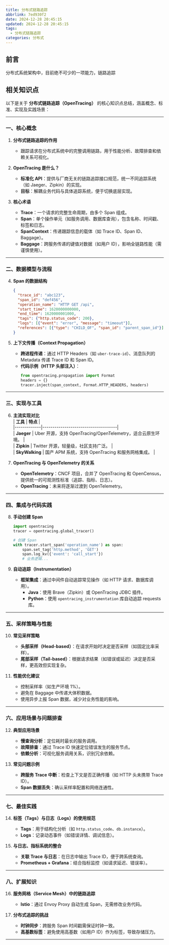 ```yaml
---
title: 分布式链路追踪
abbrlink: 7ed930f2
date: 2024-12-28 20:45:15
updated: 2024-12-28 20:45:15
tags:
  - 分布式链路追踪
categories: 分布式
---
```


## 前言
分布式系统架构中，目前绝不可少的一项能力，链路追踪

<!-- more -->

## 相关知识点


以下是关于 **分布式链路追踪（OpenTracing）** 的核心知识点总结，涵盖概念、标准、实现及实践场景：

---

### **一、核心概念**
1. **分布式链路追踪的作用**  
   - 跟踪请求在分布式系统中的完整调用链路，用于性能分析、故障排查和依赖关系可视化。

2. **OpenTracing 是什么？**  
   - **标准化 API**：提供与厂商无关的链路追踪接口规范，统一不同追踪系统（如 Jaeger、Zipkin）的实现。  
   - **目标**：解耦业务代码与具体追踪系统，便于切换底层实现。

3. **核心术语**  
   - **Trace**：一个请求的完整生命周期，由多个 Span 组成。  
   - **Span**：单个操作单元（如服务调用、数据库查询），包含名称、时间戳、标签和日志。  
   - **SpanContext**：传递跟踪信息的载体（如 Trace ID、Span ID、Baggage）。  
   - **Baggage**：跨服务传递的键值对数据（如用户 ID），影响全链路性能（需谨慎使用）。  

---

### **二、数据模型与流程**
4. **Span 的数据结构**  
   ```json
   {
     "trace_id": "abc123",
     "span_id": "def456",
     "operation_name": "HTTP GET /api",
     "start_time": 1620000000000,
     "end_time": 1620000001000,
     "tags": {"http.status_code": 200},
     "logs": [{"event": "error", "message": "timeout"}],
     "references": [{"type": "CHILD_OF", "span_id": "parent_span_id"}]
   }
   ```

5. **上下文传播（Context Propagation）**  
   - **跨进程传递**：通过 HTTP Headers（如 `uber-trace-id`）、消息队列的 Metadata 传递 Trace ID 和 Span ID。  
   - **代码示例（HTTP 头部注入）**：  
     ```python
     from opentracing.propagation import Format
     headers = {}
     tracer.inject(span_context, Format.HTTP_HEADERS, headers)
     ```

---

### **三、实现与工具**
6. **主流实现对比**  
   | **工具**      | **特点**                              |  
   |-------------|-------------------------------------|  
   | **Jaeger**  | Uber 开源，支持 OpenTracing/OpenTelemetry，适合云原生环境。 |  
   | **Zipkin**  | Twitter 开源，轻量级，社区支持广泛。                |  
   | **SkyWalking** | 国产 APM 系统，支持 OpenTracing 和服务网格集成。       |  

7. **OpenTracing 与 OpenTelemetry 的关系**  
   - **OpenTelemetry**：CNCF 项目，合并了 OpenTracing 和 OpenCensus，提供统一的可观测性标准（追踪、指标、日志）。  
   - **OpenTracing**：未来将逐渐过渡到 OpenTelemetry。  

---

### **四、集成与代码实践**
8. **手动创建 Span**  
   ```python
   import opentracing
   tracer = opentracing.global_tracer()
   
   # 创建 Span
   with tracer.start_span('operation_name') as span:
       span.set_tag('http.method', 'GET')
       span.log_kv({'event': 'call_start'})
       # 业务逻辑...
   ```

9. **自动追踪（Instrumentation）**  
   - **框架集成**：通过中间件自动追踪常见操作（如 HTTP 请求、数据库调用）。  
     - **Java**：使用 Brave（Zipkin）或 OpenTracing JDBC 插件。  
     - **Python**：使用 `opentracing_instrumentation` 库自动追踪 requests 库。  

---

### **五、采样策略与性能**
10. **常见采样策略**  
    - **头部采样（Head-based）**：在请求开始时决定是否采样（如固定比率采样）。  
    - **尾部采样（Tail-based）**：根据请求结果（如错误或延迟）决定是否采样，更高效但实现复杂。  

11. **性能优化建议**  
    - 控制采样率（如生产环境 1%）。  
    - 避免在 Baggage 中传递大体积数据。  
    - 使用异步上报 Span 数据，减少对业务性能的影响。  

---

### **六、应用场景与问题排查**
12. **典型应用场景**  
    - **慢查询分析**：定位耗时最长的服务调用。  
    - **故障排查**：通过 Trace ID 快速定位错误发生的服务节点。  
    - **依赖分析**：可视化服务调用关系，识别冗余依赖。  

13. **常见问题示例**  
    - **跨服务 Trace 中断**：检查上下文是否正确传播（如 HTTP 头未携带 Trace ID）。  
    - **Span 数据丢失**：确认采样率配置和网络连通性。  

---

### **七、最佳实践**
14. **标签（Tags）与日志（Logs）的使用规范**  
    - **Tags**：用于结构化分析（如 `http.status_code`、`db.instance`）。  
    - **Logs**：记录动态事件（如错误详情、调试信息）。  

15. **与日志、指标系统的整合**  
    - **关联 Trace 与日志**：在日志中输出 Trace ID，便于跨系统查询。  
    - **Prometheus + Grafana**：结合指标监控（如请求延迟、错误率）。  

---

### **八、扩展知识**
16. **服务网格（Service Mesh）中的链路追踪**  
    - **Istio**：通过 Envoy Proxy 自动生成 Span，无需修改业务代码。  

17. **分布式追踪的挑战**  
    - **时钟同步**：跨服务 Span 时间戳需保证时钟一致。  
    - **高基数标签**：避免使用高基数（如用户 ID）作为标签，导致存储压力。  

---
